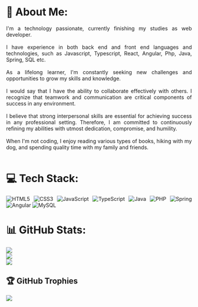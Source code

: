 <div align="justify">
  
# 💫 About Me:
I'm a technology passionate, currently finishing my studies as web developer. <br><br>I have experience in both back end and front end languages and technologies, such as Javascript, Typescript, React, Angular, Php, Java, Spring, SQL etc.<br><br>As a lifelong learner, I'm constantly seeking new challenges and opportunities to grow my skills and knowledge.<br><br>I would say that I have the ability to collaborate effectively with others. I recognize that teamwork and communication are critical components of success in any environment.<br><br>I believe that strong interpersonal skills are essential for achieving success in any professional setting. Therefore, I am committed to continuously refining my abilities with utmost dedication, compromise, and humility.<br><br>When I'm not coding, I enjoy reading various types of books, hiking with my dog, and spending quality time with my family and friends.<br><br>


# 💻 Tech Stack:
![HTML5](https://img.shields.io/badge/html5-%23E34F26.svg?style=for-the-badge&logo=html5&logoColor=white) ![CSS3](https://img.shields.io/badge/css3-%231572B6.svg?style=for-the-badge&logo=css3&logoColor=white) ![JavaScript](https://img.shields.io/badge/javascript-%23323330.svg?style=for-the-badge&logo=javascript&logoColor=%23F7DF1E) ![TypeScript](https://img.shields.io/badge/typescript-%23007ACC.svg?style=for-the-badge&logo=typescript&logoColor=white) ![Java](https://img.shields.io/badge/java-%23ED8B00.svg?style=for-the-badge&logo=java&logoColor=white) ![PHP](https://img.shields.io/badge/php-%23777BB4.svg?style=for-the-badge&logo=php&logoColor=white) ![Spring](https://img.shields.io/badge/spring-%236DB33F.svg?style=for-the-badge&logo=spring&logoColor=white) ![Angular](https://img.shields.io/badge/angular-%23DD0031.svg?style=for-the-badge&logo=angular&logoColor=white) ![MySQL](https://img.shields.io/badge/mysql-%2300f.svg?style=for-the-badge&logo=mysql&logoColor=white)
# 📊 GitHub Stats:
![](https://github-readme-stats.vercel.app/api?username=kevinrzdz&theme=tokyonight&hide_border=false&include_all_commits=true&count_private=true)<br/>
![](https://github-readme-streak-stats.herokuapp.com/?user=kevinrzdz&theme=tokyonight&hide_border=false)<br/>
![](https://github-readme-stats.vercel.app/api/top-langs/?username=kevinrzdz&theme=tokyonight&hide_border=false&include_all_commits=true&count_private=true&layout=compact)

## 🏆 GitHub Trophies
![](https://github-profile-trophy.vercel.app/?username=kevinrzdz&theme=tokyonight&no-frame=false&no-bg=false&margin-w=4)

<!-- Proudly created with GPRM ( https://gprm.itsvg.in ) -->

</div>
